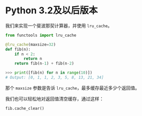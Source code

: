 # Python 3.2及以后版本

我们来实现一个斐波那契计算器，并使用 ```lru_cache```。

```python
from functools import lru_cache

@lru_cache(maxsize=32)
def fib(n):
    if n < 2:
        return n
    return fib(n-1) + fib(n-2)

>>> print([fib(n) for n in range(10)])
# Output: [0, 1, 1, 2, 3, 5, 8, 13, 21, 34]
```

那个 ```maxsize``` 参数是告诉 ```lru_cache```，最多缓存最近多少个返回值。

我们也可以轻松地对返回值清空缓存，通过这样：

```python
fib.cache_clear()
```
